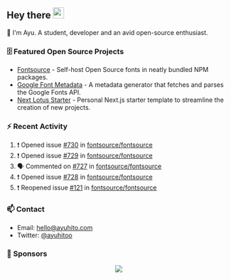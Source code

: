 ## Hey there <img src="https://media.giphy.com/media/hvRJCLFzcasrR4ia7z/giphy.gif" width="25" height="25">

📝 I'm Ayu. A student, developer and an avid open-source enthusiast.

### 🗄 Featured Open Source Projects

- [Fontsource](https://github.com/fontsource/fontsource) - Self-host Open Source fonts in neatly bundled NPM packages.
- [Google Font Metadata](https://github.com/fontsource/google-font-metadata) - A metadata generator that fetches and parses the Google Fonts API.
- [Next Lotus Starter](https://github.com/DecliningLotus/next-lotus-starter) - Personal Next.js starter template to streamline the creation of new projects.

### ⚡ Recent Activity

<!--START_SECTION:activity-->

1. ❗️ Opened issue [#730](https://github.com/fontsource/fontsource/issues/730) in [fontsource/fontsource](https://github.com/fontsource/fontsource)
2. ❗️ Opened issue [#729](https://github.com/fontsource/fontsource/issues/729) in [fontsource/fontsource](https://github.com/fontsource/fontsource)
3. 🗣 Commented on [#727](https://github.com/fontsource/fontsource/issues/727) in [fontsource/fontsource](https://github.com/fontsource/fontsource)
4. ❗️ Opened issue [#728](https://github.com/fontsource/fontsource/issues/728) in [fontsource/fontsource](https://github.com/fontsource/fontsource)
5. ❗️ Reopened issue [#121](https://github.com/fontsource/fontsource/issues/121) in [fontsource/fontsource](https://github.com/fontsource/fontsource)
<!--END_SECTION:activity-->

### 📫 Contact

- Email: hello@ayuhito.com
- Twitter: [@ayuhitoo](https://twitter.com/ayuhitoo)

### :sparkling_heart: Sponsors

<p align="center">
  <a href="https://cdn.jsdelivr.net/gh/ayuhito/ayuhito/sponsors.svg">
    <img src='https://cdn.jsdelivr.net/gh/ayuhito/ayuhito/sponsors.svg'/>
  </a>
</p>
